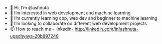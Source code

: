 - 👋 Hi, I’m @ashnuta
- 👀 I’m interested in web development and machine learning
- 🌱 I’m currently learning cpp, web dev and beginner to machine learning 
- 💞️ I’m looking to collaborate on different web development projects
- 📫 How to reach me - linkedin- http://linkedin.com/in/ashnuta-upadhyaya-20b897248

<!---
ashnuta/ashnuta is a ✨ special ✨ repository because its `README.md` (this file) appears on your GitHub profile.
You can click the Preview link to take a look at your changes.
--->
